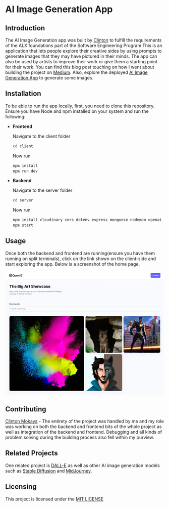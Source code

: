 # AI Image Generation App

## Introduction

The AI Image Generation app was built by [Clinton](https://www.linkedin.com/in/clinton-mokaya/) to fulfill the requirements of the ALX foundations part of the Software Engineering Program.This is an application that lets people explore their creative sides by using prompts to generate images that they may have pictured in their minds. The app can also be used by artists to improve their work or give them a starting point for their work. You can find this blog post touching on how I went about building the project on [Medium](https://medium.com/@mokayaclinton34/how-i-built-an-ai-image-generation-web-app-5fbccc265fd7). Also, explore the deployed [AI Image Generation App](https://mo-dalle.netlify.app/) to generate some images.

## Installation

To be able to run the app locally, first, you need to clone this repository. Ensure you have Node and npm installed on your system and run the following:
- **Frontend**

  Navigate to the client folder
  ```bash
  cd client
  ```

  Now run
  ```bash
  npm install
  npm run dev
  ```
- **Backend**
  
  Navigate to the server folder
  ```bash
  cd server
  ```

  Now run
  ```bash
  npm install cloudinary cors dotenv express mongoose nodemon openai
  npm start
  ```

## Usage

Once both the backend and frontend are running(ensure you have them running on split terminals), click on the link shown on the client-side and start exploring the app. Below is a screenshot of the home page.

![](2023-04-05-16-22-20.png)

## Contributing

[Clinton Mokaya](https://github.com/Sn0wF1re) - The entirety of the project was handled by me and my role was working on both the backend and frontend bits of the whole project as well as integration of the backend and frontend. Debugging and all kinds of problem solving during the building process also fell within my purview.

## Related Projects

One related project is [DALL-E](https://openai.com/research/dall-e) as well as other AI image generation models such as [Stable Diffusion](https://www.google.com/url?sa=i&rct=j&q=&esrc=s&source=web&cd=&cad=rja&uact=8&ved=0CAMQw7AJahcKEwiot5Wf65L-AhUAAAAAHQAAAAAQAg&url=https%3A%2F%2Fstablediffusionweb.com%2F&psig=AOvVaw3oburz4ctPJpwdVsQVUwa1&ust=1680787458757251) and [MidJourney](https://www.midjourney.com/home/?callbackUrl=%2Fapp%2F).

## Licensing

This project is licensed under the [MIT LICENSE](./LICENSE)